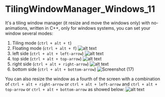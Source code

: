 # TilingWindowManager_Windows_11

It's a tiling window manager (it resize and move the windows only) with no-animations, written in C++, only for windows systems, you can set your window several modes:

1. Tiling mode (`ctrl + alt + t`) 
2. Floating mode (`ctrl + alt + f`) ![alt text](image-2.png)
3. left side (`ctrl + alt + left-arrow`) ![alt text](image-3.png)
4. top side (`ctrl + alt + top-arrow`) ![alt text](image-5.png)
5. right side (`ctrl + alt + right-arrow`) ![alt text](image-4.png) 
6. bottom side (`ctrl + alt + bottom-arrow`) ![Screenshot (17)](https://github.com/user-attachments/assets/6c37e066-a73e-415b-9b78-de543786db63)


You can also resize the window as a fourth of the screen with a combination of `ctrl + alt + right-arrow` or `ctrl + alt + left-arrow` and `ctrl + alt + top-arrow` or `ctrl + alt + bottom-arrow` as showed below:
![alt text](image.png)
